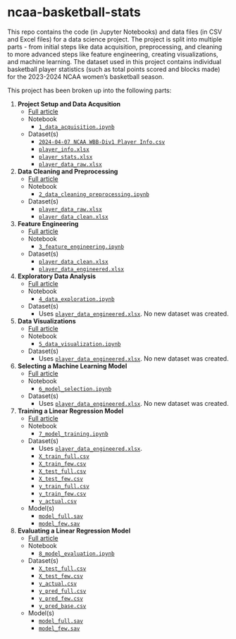 # ncaa-basketball-stats
This repo contains the code (in Jupyter Notebooks) and data files (in CSV and Excel files) for a data science project. The project is split into multiple parts - from initial steps like data acquisition, preprocessing, and cleaning to more advanced steps like feature engineering, creating visualizations, and machine learning. The dataset used in this project contains individual basketball player statistics (such as total points scored and blocks made) for the 2023-2024 NCAA women’s basketball season.

This project has been broken up into the following parts: 
1. **Project Setup and Data Acqusition**
    - [Full article](https://www.pineconedata.com/2024-04-11-basketball-data-acquisition/)
    - Notebook
        - [`1_data_acquisition.ipynb`](/notebooks/1_data_acquisition.ipynb)
    - Dataset(s)
        - [`2024-04-07 NCAA WBB-Div1 Player Info.csv`](/data/2024-04-07%20NCAA%20WBB-Div1%20Player%20Info.csv)
        - [`player_info.xlsx`](/data/player_info.xlsx)
        - [`player_stats.xlsx`](/data/player_stats.xlsx)
        - [`player_data_raw.xlsx`](/data/player_data_raw.xlsx)
2. **Data Cleaning and Preprocessing**
    - [Full article](https://www.pineconedata.com/2024-05-02-basketball-data-cleaning-preprocessing/)
    - Notebook
        - [`2_data_cleaning_preprocessing.ipynb`](/notebooks/2_data_cleaning_preprocessing.ipynb)
    - Dataset(s)
        - [`player_data_raw.xlsx`](/data/player_data_raw.xlsx)
        - [`player_data_clean.xlsx`](/data/player_data_clean.xlsx)
3. **Feature Engineering**
    - [Full article](https://www.pineconedata.com/2024-05-30-basketball-feature_engineering/)
    - Notebook
        - [`3_feature_engineering.ipynb`](/notebooks/3_feature_engineering.ipynb)
    - Dataset(s)
        - [`player_data_clean.xlsx`](/data/player_data_clean.xlsx)
        - [`player_data_engineered.xlsx`](/data/player_data_engineered.xlsx)
4. **Exploratory Data Analysis**
    - [Full article](https://www.pineconedata.com/2024-06-28-basketball-data-exploration/)
    - Notebook
        - [`4_data_exploration.ipynb`](/notebooks/4_data_exploration.ipynb)
    - Dataset(s)
        - Uses [`player_data_engineered.xlsx`](/data/player_data_engineered.xlsx). No new dataset was created.
5. **Data Visualizations**
    - [Full article](https://www.pineconedata.com/2024-07-29-basketball-visualizations/)
    - Notebook
        - [`5_data_visualization.ipynb`](/notebooks/5_data_visualization.ipynb)
    - Dataset(s)
        - Uses [`player_data_engineered.xlsx`](/data/player_data_engineered.xlsx). No new dataset was created.
6. **Selecting a Machine Learning Model**
    - [Full article](https://www.pineconedata.com/2024-08-12-basketball-select-ml-ols/)
    - Notebook
        - [`6_model_selection.ipynb`](/notebooks/6_model_selection.ipynb)
    - Dataset(s)
        - Uses [`player_data_engineered.xlsx`](/data/player_data_engineered.xlsx). No new dataset was created.
7. **Training a Linear Regression Model**
    - [Full article](https://www.pineconedata.com/2024-09-13-basketball-train-ols/)
    - Notebook
        - [`7_model_training.ipynb`](/notebooks/7_model_training.ipynb)
    - Dataset(s)
        - Uses [`player_data_engineered.xlsx`](/data/player_data_engineered.xlsx).
        - [`X_train_full.csv`](/data/X_train_full.csv)
        - [`X_train_few.csv`](/data/X_train_few.csv)
        - [`X_test_full.csv`](/data/X_test_full.csv)
        - [`X_test_few.csv`](/data/X_test_few.csv)
        - [`y_train_full.csv`](/data/y_train_full.csv)
        - [`y_train_few.csv`](/data/y_train_few.csv)
        - [`y_actual.csv`](/data/y_actual.csv)
     - Model(s)
        - [`model_full.sav`](/models/model_full.sav)
        - [`model_few.sav`](/models/model_few.sav)
8. **Evaluating a Linear Regression Model**
     - [Full article](https://www.pineconedata.com/2024-11-27-basketball-evaluate-ols-model/)
     - Notebook
        - [`8_model_evaluation.ipynb`](/notebooks/8_model_evaluation.ipynb)
    - Dataset(s)
        - [`X_test_full.csv`](/data/X_test_full.csv)
        - [`X_test_few.csv`](/data/X_test_few.csv)
        - [`y_actual.csv`](/data/y_actual.csv)
        - [`y_pred_full.csv`](/data/y_pred_full.csv)
        - [`y_pred_few.csv`](/data/y_pred_few.csv)
        - [`y_pred_base.csv`](/data/y_pred_base.csv)
     - Model(s)
        - [`model_full.sav`](/models/model_full.sav)
        - [`model_few.sav`](/models/model_few.sav)